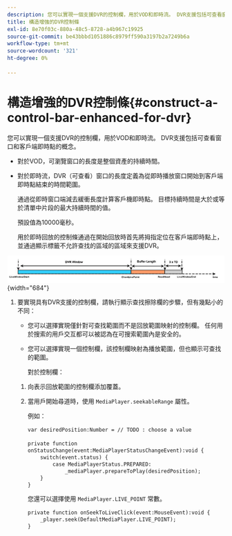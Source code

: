 ```yaml
---
description: 您可以實現一個支援DVR的控制欄，用於VOD和即時流。 DVR支援包括可查看窗口和客戶端即時點的概念。
title: 構造增強的DVR控制條
exl-id: 8e70f03c-880a-48c5-8728-a4b967c19925
source-git-commit: be43bbbd1051886c8979ff590a3197b2a7249b6a
workflow-type: tm+mt
source-wordcount: '321'
ht-degree: 0%

---
```


# 構造增強的DVR控制條{#construct-a-control-bar-enhanced-for-dvr}

您可以實現一個支援DVR的控制欄，用於VOD和即時流。 DVR支援包括可查看窗口和客戶端即時點的概念。

* 對於VOD，可瀏覽窗口的長度是整個資產的持續時間。
* 對於即時流，DVR（可查看）窗口的長度定義為從即時播放窗口開始到客戶端即時點結束的時間範圍。

   通過從即時窗口端減去緩衝長度計算客戶機即時點。 目標持續時間是大於或等於清單中片段的最大持續時間的值。

   預設值為10000毫秒。

   用於即時回放的控制條通過在開始回放時首先將拇指定位在客戶端即時點上，並通過顯示標籤不允許查找的區域的區域來支援DVR。

<!--<a id="fig_37A39A28BA714BA5A2C461357ED5BD41"></a>-->

![](assets/dvr-window.PNG){width="684"}

1. 要實現具有DVR支援的控制欄，請執行顯示查找擦除欄的步驟，但有幾點小的不同：

   * 您可以選擇實現僅針對可查找範圍而不是回放範圍映射的控制欄。 任何用於搜索的用戶交互都可以被認為在可搜索範圍內是安全的。
   * 您可以選擇實現一個控制欄，該控制欄映射為播放範圍，但也顯示可查找的範圍。

      對於控制欄：
   1. 向表示回放範圍的控制欄添加覆蓋。
   1. 當用戶開始尋道時，使用 `MediaPlayer.seekableRange` 屬性。

      例如：

      ```
      var desiredPosition:Number = // TODO : choose a value 
      
      private function onStatusChange(event:MediaPlayerStatusChangeEvent):void { 
          switch(event.status) { 
              case MediaPlayerStatus.PREPARED: 
                  _mediaPlayer.prepareToPlay(desiredPosition); 
          } 
      }
      ```

      您還可以選擇使用 `MediaPlayer.LIVE_POINT` 常數。

      ```
      private function onSeekToLiveClick(event:MouseEvent):void { 
          _player.seek(DefaultMediaPlayer.LIVE_POINT); 
      }
      ```
